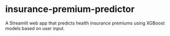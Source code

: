 # insurance-premium-predictor
A Streamlit web app that predicts health insurance premiums using XGBoost models based on user input.
